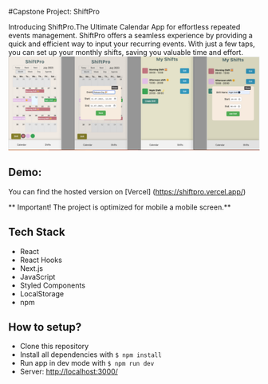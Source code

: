 #Capstone Project: ShiftPro

Introducing ShiftPro.The Ultimate Calendar App for effortless repeated events management. ShiftPro offers a seamless experience by providing a quick and efficient way to input your recurring events. With just a few taps, you can set up your monthly shifts, saving you valuable time and effort.
![Screenshots](/public/images/ShiftPro.pageViews.png)

## Demo:

You can find the hosted version on [Vercel] (https://shiftpro.vercel.app/)

** Important! The project is optimized for mobile a mobile screen.**

## Tech Stack

- React
- React Hooks
- Next.js
- JavaScript
- Styled Components
- LocalStorage
- npm

## How to setup?

- Clone this repository
- Install all dependencies with `$ npm install`
- Run app in dev mode with `$ npm run dev`
- Server: [http://localhost:3000/](http://localhost:3000/)
